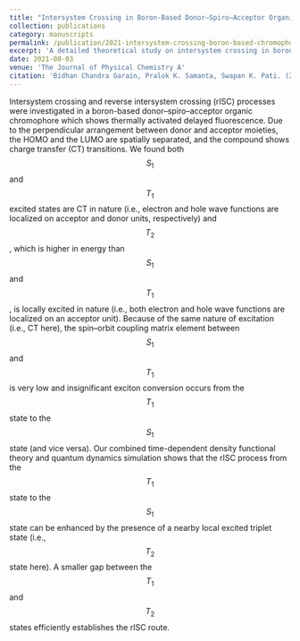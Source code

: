 ```yaml
---
title: "Intersystem Crossing in Boron-Based Donor–Spiro–Acceptor Organic Chromophore: A Detailed Theoretical Study"
collection: publications
category: manuscripts
permalink: /publication/2021-intersystem-crossing-boron-based-chromophore
excerpt: 'A detailed theoretical study on intersystem crossing in boron-based donor–spiro–acceptor organic chromophore.'
date: 2021-08-03
venue: 'The Journal of Physical Chemistry A'
citation: 'Bidhan Chandra Garain, Pralok K. Samanta, Swapan K. Pati. (2021). &quot;Intersystem Crossing in Boron-Based Donor–Spiro–Acceptor Organic Chromophore: A Detailed Theoretical Study.&quot; <i>The Journal of Physical Chemistry A</i>, 125(31), 6674-6680.'
---
```


Intersystem crossing and reverse intersystem crossing (rISC) processes were investigated in a boron-based donor–spiro–acceptor organic chromophore which shows thermally activated delayed fluorescence. Due to the perpendicular arrangement between donor and acceptor moieties, the HOMO and the LUMO are spatially separated, and the compound shows charge transfer (CT) transitions. We found both $$S_{1}$$ and $$T_{1}$$ excited states are CT in nature (i.e., electron and hole wave functions are localized on acceptor and donor units, respectively) and $$T_{2}$$, which is higher in energy than $$S_{1}$$ and $$T_{1}$$, is locally excited in nature (i.e., both electron and hole wave functions are localized on an acceptor unit). Because of the same nature of excitation (i.e., CT here), the spin–orbit coupling matrix element between $$S_{1}$$ and $$T_{1}$$ is very low and insignificant exciton conversion occurs from the $$T_{1}$$ state to the $$S_{1}$$ state (and vice versa). Our combined time-dependent density functional theory and quantum dynamics simulation shows that the rISC process from the $$T_{1}$$ state to the $$S_{1}$$ state can be enhanced by the presence of a nearby local excited triplet state (i.e., $$T_{2}$$ state here). A smaller gap between the $$T_{1}$$ and $$T_{2}$$ states efficiently establishes the rISC route.
